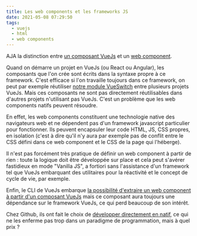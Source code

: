 ```yaml
---
title: Les web components et les frameworks JS
date: 2021-05-08 07:29:50
tags:
  - vuejs
  - html
  - web components
---
```


AJA la distinction entre [un composant VueJs](https://vuejs.org/v2/guide/components.html) et un [web component](https://developer.mozilla.org/en-US/docs/Web/Web_Components).

Quand on démarre un projet en VueJs (ou React ou Angular), les composants que l'on crée sont écrits dans la syntaxe propre à ce framework. C'est efficace si l'on travaille toujours dans ce framework, on peut par exemple réutiliser [notre module VueSwitch](https://vuejsexamples.com/tag/switch/) entre plusieurs projets VueJs. Mais ces composants ne sont pas directement réutilisables dans d'autres projets n'utilisant pas VueJs. C'est un problème que les web components natifs peuvent résoudre.

En effet, les web components constituent une technologie native des navigateurs web et ne dépendent pas d'un framework javascript particulier pour fonctionner. Ils peuvent encapsuler leur code HTML, JS, CSS propres, en isolation (c'est à dire qu'il n'y aura par exemple pas de conflit entre le CSS défini dans ce web component et le CSS de la page qui l'héberge).

Il n'est pas forcément très pratique de définir un web component à partir de rien : toute la logique doit être développée sur place et cela peut s'avérer fastidieux en mode "Vanilla JS", a fortiori sans l'assistance d'un framework tel que VueJs embarquant des utilitaires pour la réactivité et le concept de cycle de vie, par exemple.

Enfin, le CLI de VueJs embarque [la possibilité d'extraire un web component à partir d'un composant VueJs](https://cli.vuejs.org/guide/build-targets.html#web-component) mais ce composant aura toujours une dépendance sur le framework VueJs, ce qui perd beaucoup de son intérêt.

Chez Github, ils ont fait le choix de [développer directement en natif](https://github.blog/2021-05-04-how-we-use-web-components-at-github/), ce qui ne les enferme pas trop dans un paradigme de programmation, mais à quel prix ?
